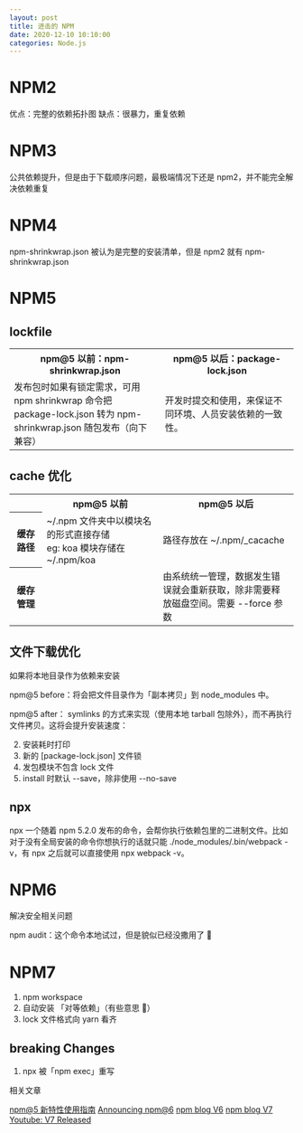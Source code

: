 ```yaml
---
layout: post
title: 进击的 NPM
date: 2020-12-10 10:10:00
categories: Node.js
---
```


# NPM2

优点：完整的依赖拓扑图
缺点：很暴力，重复依赖

# NPM3

公共依赖提升，但是由于下载顺序问题，最极端情况下还是 npm2，并不能完全解决依赖重复

# NPM4
npm-shrinkwrap.json 被认为是完整的安装清单，但是 npm2 就有 npm-shrinkwrap.json

# NPM5

## lockfile

<table style="width:100%">
  <tr>
    <th width="500px">npm@5 以前：npm-shrinkwrap.json</th>
    <th width="500px">npm@5 以后：package-lock.json</th>
  </tr>
  <tr>
    <td>发布包时如果有锁定需求，可用 npm shrinkwrap 命令把 package-lock.json 转为 npm-shrinkwrap.json 随包发布（向下兼容）</td>
    <td>开发时提交和使用，来保证不同环境、人员安装依赖的一致性。</td>
  </tr>
</table>

## cache 优化

<table style="width:100%">
  <tr>
    <th></th>
    <th width="500px">npm@5 以前</th>
    <th width="500px">npm@5 以后</th>
  </tr>
  <tr>
    <th width="120px">缓存路径</td>
    <td>~/.npm 文件夹中以模块名的形式直接存储 <br/>eg: koa 模块存储在 ~/.npm/koa </td>
    <td>路径存放在 ~/.npm/_cacache</td>
  </tr>
  <tr>
    <th width="120px">缓存管理</td>
    <td></td>
    <td>由系统统一管理，数据发生错误就会重新获取，除非需要释放磁盘空间。需要 --force 参数</td>
  </tr>
</table>

## 文件下载优化

如果将本地目录作为依赖来安装

npm@5 before：将会把文件目录作为「副本拷贝」到 node_modules 中。

npm@5 after： symlinks 的方式来实现（使用本地 tarball 包除外），而不再执行文件拷贝。这将会提升安装速度：

2. 安装耗时打印
3. 新的 [package-lock.json] 文件锁
4. 发包模块不包含 lock 文件
5. install 时默认 --save，除非使用 --no-save

## npx

npx 一个随着 npm 5.2.0 发布的命令，会帮你执行依赖包里的二进制文件。比如对于没有全局安装的命令你想执行的话就只能 ./node_modules/.bin/webpack -v，有 npx 之后就可以直接使用 npx webpack -v。

# NPM6

解决安全相关问题

npm audit：这个命令本地试过，但是貌似已经没撒用了 🤔

# NPM7

1. npm workspace
2. 自动安装 「对等依赖」（有些意思 🤔）
3. lock 文件格式向 yarn 看齐

## breaking Changes

1. npx 被「npm exec」重写


相关文章


[npm@5 新特性使用指南](https://github.com/Kimi-Gao/Program-Blog/issues/112)
[Announcing npm@6](https://medium.com/npm-inc/announcing-npm-6-5d0b1799a905)
[npm blog V6](https://blog.npmjs.org/post/173239798780/beyond-npm6-the-future-of-the-npm-cli)
[npm blog V7](https://blog.npmjs.org/post/626173315965468672/npm-v7-series-beta-release-and-semver-major)
[Youtube: V7 Released](https://www.youtube.com/watch?v=7gFaBjY7fHs)
